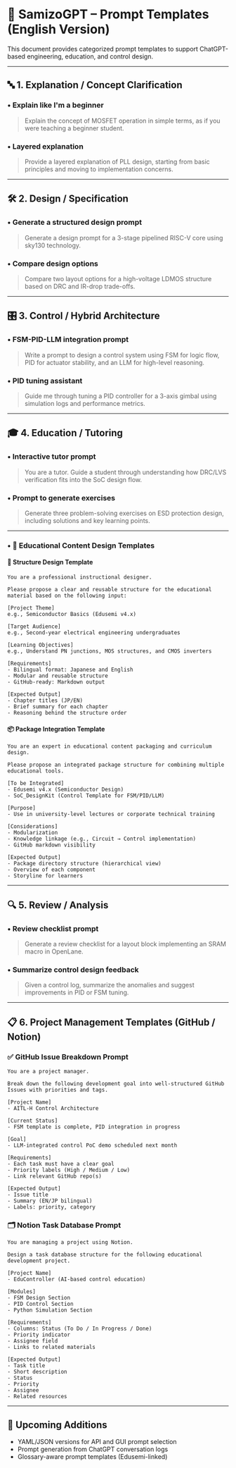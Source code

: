 # 🧠 SamizoGPT – Prompt Templates (English Version)

This document provides categorized prompt templates to support ChatGPT-based engineering, education, and control design.

---

## 🔤 1. Explanation / Concept Clarification

### • Explain like I'm a beginner
> Explain the concept of MOSFET operation in simple terms, as if you were teaching a beginner student.

### • Layered explanation
> Provide a layered explanation of PLL design, starting from basic principles and moving to implementation concerns.

---

## 🛠 2. Design / Specification

### • Generate a structured design prompt
> Generate a design prompt for a 3-stage pipelined RISC-V core using sky130 technology.

### • Compare design options
> Compare two layout options for a high-voltage LDMOS structure based on DRC and IR-drop trade-offs.

---

## 🎛 3. Control / Hybrid Architecture

### • FSM-PID-LLM integration prompt
> Write a prompt to design a control system using FSM for logic flow, PID for actuator stability, and an LLM for high-level reasoning.

### • PID tuning assistant
> Guide me through tuning a PID controller for a 3-axis gimbal using simulation logs and performance metrics.

---

## 🎓 4. Education / Tutoring

### • Interactive tutor prompt
> You are a tutor. Guide a student through understanding how DRC/LVS verification fits into the SoC design flow.

### • Prompt to generate exercises
> Generate three problem-solving exercises on ESD protection design, including solutions and key learning points.

---

### • 📘 Educational Content Design Templates

#### 🧱 Structure Design Template

```plaintext
You are a professional instructional designer.

Please propose a clear and reusable structure for the educational material based on the following input:

[Project Theme]
e.g., Semiconductor Basics (Edusemi v4.x)

[Target Audience]
e.g., Second-year electrical engineering undergraduates

[Learning Objectives]
e.g., Understand PN junctions, MOS structures, and CMOS inverters

[Requirements]
- Bilingual format: Japanese and English
- Modular and reusable structure
- GitHub-ready: Markdown output

[Expected Output]
- Chapter titles (JP/EN)
- Brief summary for each chapter
- Reasoning behind the structure order
```

#### 📦 Package Integration Template

```plaintext
You are an expert in educational content packaging and curriculum design.

Please propose an integrated package structure for combining multiple educational tools.

[To be Integrated]
- Edusemi v4.x (Semiconductor Design)
- SoC_DesignKit (Control Template for FSM/PID/LLM)

[Purpose]
- Use in university-level lectures or corporate technical training

[Considerations]
- Modularization
- Knowledge linkage (e.g., Circuit → Control implementation)
- GitHub markdown visibility

[Expected Output]
- Package directory structure (hierarchical view)
- Overview of each component
- Storyline for learners
```

---

## 🔍 5. Review / Analysis

### • Review checklist prompt
> Generate a review checklist for a layout block implementing an SRAM macro in OpenLane.

### • Summarize control design feedback
> Given a control log, summarize the anomalies and suggest improvements in PID or FSM tuning.

---

## 📋 6. Project Management Templates (GitHub / Notion)

### ✅ GitHub Issue Breakdown Prompt

```plaintext
You are a project manager.

Break down the following development goal into well-structured GitHub Issues with priorities and tags.

[Project Name]
- AITL-H Control Architecture

[Current Status]
- FSM template is complete, PID integration in progress

[Goal]
- LLM-integrated control PoC demo scheduled next month

[Requirements]
- Each task must have a clear goal
- Priority labels (High / Medium / Low)
- Link relevant GitHub repo(s)

[Expected Output]
- Issue title
- Summary (EN/JP bilingual)
- Labels: priority, category
```

### 🗂 Notion Task Database Prompt

```plaintext
You are managing a project using Notion.

Design a task database structure for the following educational development project.

[Project Name]
- EduController (AI-based control education)

[Modules]
- FSM Design Section
- PID Control Section
- Python Simulation Section

[Requirements]
- Columns: Status (To Do / In Progress / Done)
- Priority indicator
- Assignee field
- Links to related materials

[Expected Output]
- Task title
- Short description
- Status
- Priority
- Assignee
- Related resources
```

---

## 🧩 Upcoming Additions

- YAML/JSON versions for API and GUI prompt selection
- Prompt generation from ChatGPT conversation logs
- Glossary-aware prompt templates (Edusemi-linked)

